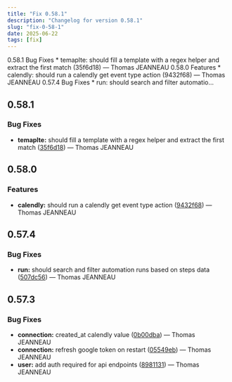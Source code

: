 ```yaml
---
title: "Fix 0.58.1"
description: "Changelog for version 0.58.1"
slug: "fix-0-58-1"
date: 2025-06-22
tags: [fix]
---
```


<p class="before-truncate"> 0.58.1   Bug Fixes  * temaplte: should fill a template with a regex helper and extract the first match (35f6d18) — Thomas JEANNEAU   0.58.0   Features  * calendly: should run a calendly get event type action (9432f68) — Thomas JEANNEAU   0.57.4   Bug Fixes  * run: should search and filter automatio...</p>

<!-- truncate -->

## 0.58.1

### Bug Fixes

* **temaplte:** should fill a template with a regex helper and extract the first match ([35f6d18](https://github.com/latechforce/engine/commit/35f6d1886b8e080ab71b28660c2046b9ca8940f0)) — Thomas JEANNEAU

## 0.58.0

### Features

* **calendly:** should run a calendly get event type action ([9432f68](https://github.com/latechforce/engine/commit/9432f68f6add9e5d1aa7275689a92dcc680c4602)) — Thomas JEANNEAU

## 0.57.4

### Bug Fixes

* **run:** should search and filter automation runs based on steps data ([507dc56](https://github.com/latechforce/engine/commit/507dc56490c471a6eb4a0e3e1bc9a2e827867135)) — Thomas JEANNEAU

## 0.57.3

### Bug Fixes

* **connection:** created_at calendly value ([0b00dba](https://github.com/latechforce/engine/commit/0b00dba707e9f41d02ce691b5bc0c0158b9c8eee)) — Thomas JEANNEAU
* **connection:** refresh google token on restart ([05549eb](https://github.com/latechforce/engine/commit/05549eb24fdb9df877d39ea831ca1cbf5f3793d8)) — Thomas JEANNEAU
* **user:** add auth required for api endpoints ([8981131](https://github.com/latechforce/engine/commit/8981131b22ea0394fe2a6b3370fbc5e095184a58)) — Thomas JEANNEAU
